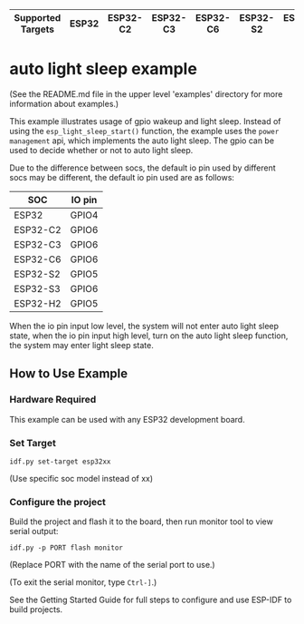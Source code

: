 | Supported Targets | ESP32 | ESP32-C2 | ESP32-C3 | ESP32-C6 | ESP32-S2 | ESP32-S3 | ESP32-H2 |
| ----------------- | ----- | -------- | -------- | -------- | -------- | -------- | -------- |

# auto light sleep example

(See the README.md file in the upper level 'examples' directory for more information about examples.)

This example illustrates usage of gpio wakeup and light sleep.  Instead of using the `esp_light_sleep_start()` function, the example uses the `power management` api, which implements the auto light sleep. The gpio can be used to decide whether or not to auto light sleep.

Due to the difference between socs, the default io pin used by different socs may be different, the default io pin used are as follows:

| SOC      | IO pin |
| -------- | ------ |
| ESP32    | GPIO4  |
| ESP32-C2 | GPIO6  |
| ESP32-C3 | GPIO6  |
| ESP32-C6 | GPIO6  |
| ESP32-S2 | GPIO5  |
| ESP32-S3 | GPIO6  |
| ESP32-H2 | GPIO5  |

When the io pin input low level, the system will not enter auto light sleep state, when the io pin input high level, turn on the auto light sleep function, the system may enter light sleep state.



## How to Use Example

### Hardware Required

This example can be used with any ESP32 development board.

### Set Target

```
idf.py set-target esp32xx
```

(Use specific soc model instead of xx)

### Configure the project

Build the project and flash it to the board, then run monitor tool to view serial output:

```
idf.py -p PORT flash monitor
```

(Replace PORT with the name of the serial port to use.)

(To exit the serial monitor, type ``Ctrl-]``.)

See the Getting Started Guide for full steps to configure and use ESP-IDF to build projects.
